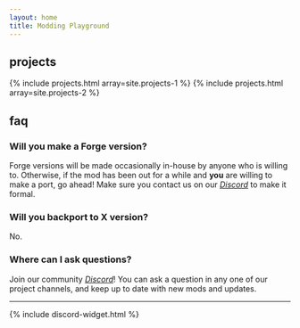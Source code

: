 ```yaml
---
layout: home
title: Modding Playground
---
```


## projects

{% include projects.html array=site.projects-1 %}
{% include projects.html array=site.projects-2 %}

## faq
### Will you make a Forge version?
Forge versions will be made occasionally in-house by anyone who is willing to. Otherwise, if the mod has been out for a while and **you** are willing to make a port, go ahead! Make sure you contact us on our [*Discord*](https://discord.moddingplayground.net) to make it formal.

### Will you backport to X version?
No.

### Where can I ask questions?
Join our community [*Discord*](https://discord.moddingplayground.net)! You can ask a question in any one of our project channels, and keep up to date with new mods and updates.

---

{% include discord-widget.html %}
